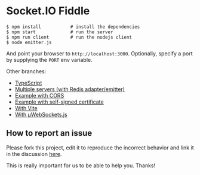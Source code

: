 
# Socket.IO Fiddle

```
$ npm install           # install the dependencies
$ npm start             # run the server
$ npm run client        # run the nodejs client
$ node emitter.js
```

And point your browser to `http://localhost:3000`. Optionally, specify a port by supplying the `PORT` env variable.

Other branches:

- [TypeScript](https://github.com/socketio/socket.io-fiddle/tree/typescript)
- [Multiple servers (with Redis adapter/emitter)](https://github.com/socketio/socket.io-fiddle/tree/multiple-servers)
- [Example with CORS](https://github.com/socketio/socket.io-fiddle/tree/cors)
- [Example with self-signed certificate](https://github.com/socketio/socket.io-fiddle/tree/ssl-example)
- [With Vite](https://github.com/socketio/socket.io-fiddle/tree/vite)
- [With µWebSockets.js](https://github.com/socketio/socket.io-fiddle/tree/uws)

## How to report an issue

Please fork this project, edit it to reproduce the incorrect behavior and link it in the discussion [here](https://github.com/socketio/socket.io/discussions/new).

This is really important for us to be able to help you. Thanks!

